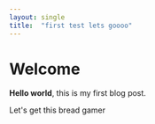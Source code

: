 ```yaml
---
layout: single
title:  "first test lets goooo"
---
```


# Welcome

**Hello world**, this is my first blog post.

Let's get this bread gamer